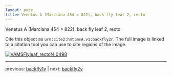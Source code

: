 ```yaml
---
layout: page
title: Venetus A (Marciana 454 = 822), back fly leaf 2, recto
---
```


Venetus A (Marciana 454 = 822), back fly leaf 2, recto

Cite this object as `urn:cite2:hmt:msA.v1:backfly2r`.  The full image is linked to a citation tool you can use to cite regions of the image.

[![VAMSFlyleaf_rectoN_0498](http://www.homermultitext.org/iipsrv?IIIF=/project/homer/pyramidal/deepzoom/hmt/vaimg/2017a/VAMSFlyleaf_rectoN_0498.tif/full/800,/0/default.jpg)](http://www.homermultitext.org/ict2/?urn=urn:cite2:hmt:vaimg.2017a:VAMSFlyleaf_rectoN_0498) 

---

previous:  [backfly1v](../backfly1v/) | next: [backfly2v](../backfly2v/)